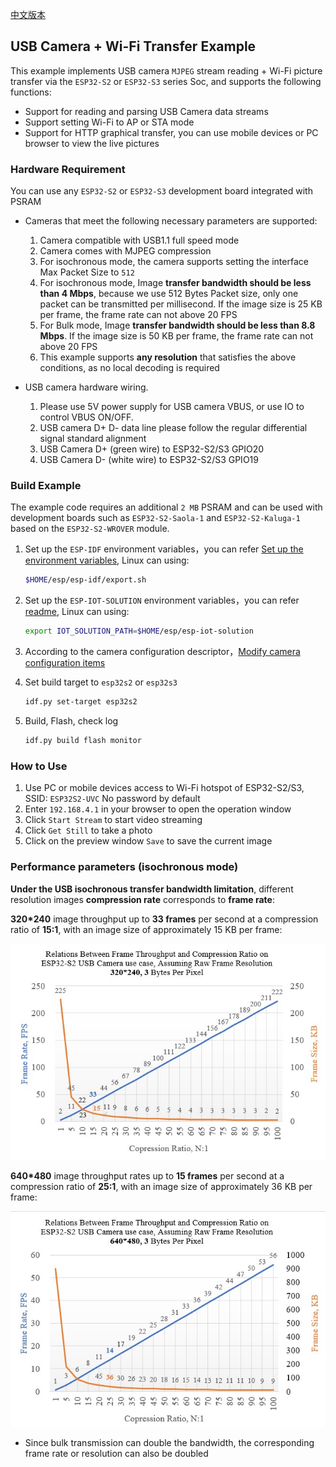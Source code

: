 [中文版本](./README_cn.md)

## USB Camera + Wi-Fi Transfer Example

This example implements USB camera `MJPEG` stream reading + Wi-Fi picture transfer via the `ESP32-S2` or `ESP32-S3` series Soc, and supports the following functions:

* Support for reading and parsing USB Camera data streams
* Support setting Wi-Fi to AP or STA mode
* Support for HTTP graphical transfer, you can use mobile devices or PC browser to view the live pictures

### Hardware Requirement

You can use any `ESP32-S2` or `ESP32-S3` development board integrated with PSRAM

* Cameras that meet the following necessary parameters are supported:
  1. Camera compatible with USB1.1 full speed mode
  2. Camera comes with MJPEG compression
  3. For isochronous mode, the camera supports setting the interface Max Packet Size to `512`
  4. For isochronous mode, Image **transfer bandwidth should be less than 4 Mbps**, because we use 512 Bytes Packet size, only one packet can be transmitted per millisecond. If the image size is 25 KB per frame, the frame rate can not above 20 FPS
  5. For Bulk mode, Image **transfer bandwidth should be less than 8.8 Mbps**. If the image size is 50 KB per frame, the frame rate can not above 20 FPS
  6. This example supports **any resolution** that satisfies the above conditions, as no local decoding is required

* USB camera hardware wiring.
  1. Please use 5V power supply for USB camera VBUS, or use IO to control VBUS ON/OFF.
  2. USB camera D+ D- data line please follow the regular differential signal standard alignment
  3. USB Camera D+ (green wire) to ESP32-S2/S3 GPIO20
  4. USB Camera D- (white wire) to ESP32-S2/S3 GPIO19

### Build Example

The example code requires an additional `2 MB` PSRAM and can be used with development boards such as `ESP32-S2-Saola-1` and `ESP32-S2-Kaluga-1` based on the `ESP32-S2-WROVER` module.

1. Set up the `ESP-IDF` environment variables，you can refer [Set up the environment variables](https://docs.espressif.com/projects/esp-idf/en/latest/esp32/get-started/index.html#step-4-set-up-the-environment-variables), Linux can using:

    ```bash
    $HOME/esp/esp-idf/export.sh
    ```

2. Set up the `ESP-IOT-SOLUTION` environment variables，you can refer [readme](../../../../README.md), Linux can using:

    ```bash
    export IOT_SOLUTION_PATH=$HOME/esp/esp-iot-solution
    ```

3. According to the camera configuration descriptor，[Modify camera configuration items](../../../../components/usb/uvc_stream/README.md)
4.  Set build target to `esp32s2` or `esp32s3`

    ```bash
    idf.py set-target esp32s2
    ```

5. Build, Flash, check log

    ```bash
    idf.py build flash monitor
    ```

### How to Use

1. Use PC or mobile devices access to Wi-Fi hotspot of ESP32-S2/S3, SSID: `ESP32S2-UVC` No password by default
2. Enter `192.168.4.1` in your browser to open the operation window
3. Click `Start Stream` to start video streaming
4. Click `Get Still` to take a photo
5. Click on the preview window `Save` to save the current image

### Performance parameters (isochronous mode)

**Under the USB isochronous transfer bandwidth limitation**, different resolution images **compression rate** corresponds to **frame rate**:

  **320*240** image throughput up to **33 frames** per second at a compression ratio of **15:1**, with an image size of approximately 15 KB per frame:

  ![](./_static/320_240_fps.jpg)

  **640*480** image throughput rates up to **15 frames** per second at a compression ratio of **25:1**, with an image size of approximately 36 KB per frame:

  ![](./_static/640_480_fps.jpg)

* Since bulk transmission can double the bandwidth, the corresponding frame rate or resolution can also be doubled

